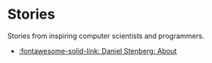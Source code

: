 Stories
===

Stories from inspiring computer scientists and programmers.

- [:fontawesome-solid-link: Daniel Stenberg: About](https://daniel.haxx.se/about.html)
